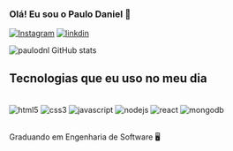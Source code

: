 ### Olá! Eu sou o Paulo Daniel 👋

[![Instagram](https://img.shields.io/badge/Instagram-E4405F?style=for-the-badge&logo=instagram&logoColor=white)](https://www.instagram.com/paulo.rocha0899?igsh=MTQ4NjlkcXhmaXAx)
[![linkdin](https://img.shields.io/badge/LinkedIn-0077B5?style=for-the-badge&logo=linkedin&logoColor=white)](www.linkedin.com/in/paulo-daniel-877b77242)

![paulodnl GitHub stats](https://github-readme-stats.vercel.app/api?username=paulodnl&show_icons=true&theme=radical)

## Tecnologias que eu uso no meu dia

<div style="display: inline_block"><br/>
 <img align="center" alt="html5" src="https://img.shields.io/badge/HTML5-E34F26?style=for-the-badge&logo=html5&logoColor=white"/>
 <img align="center" alt="css3" src="https://img.shields.io/badge/CSS3-1572B6?style=for-the-badge&logo=css3&logoColor=white"/>
 <img align="center" alt="javascript" src="https://img.shields.io/badge/JavaScript-F7DF1E?style=for-the-badge&logo=javascript&logoColor=black"/>
 <img align="center" alt="nodejs" src="https://img.shields.io/badge/Node.js-43853D?style=for-the-badge&logo=node.js&logoColor=white"/>
 <img align="center" alt="react" src="https://img.shields.io/badge/React-20232A?style=for-the-badge&logo=react&logoColor=61DAFB"/>
  <img align="center" alt="mongodb" src="https://img.shields.io/badge/MongoDB-4EA94B?style=for-the-badge&logo=mongodb&logoColor=white"/>
</div><br/>

Graduando em Engenharia de Software 🖥️
